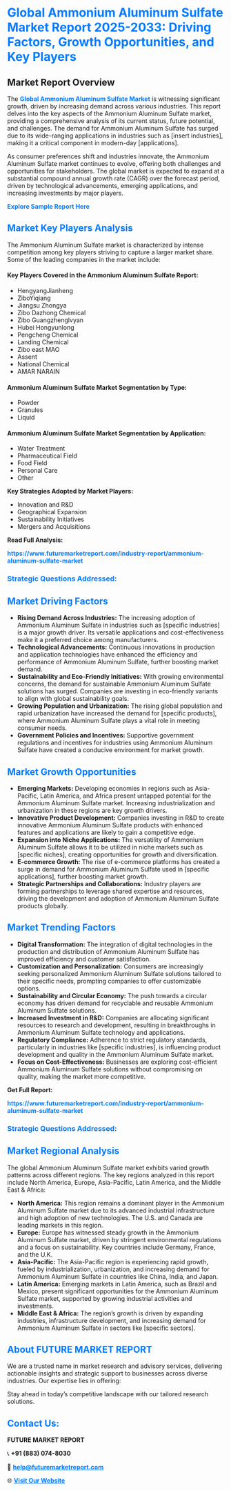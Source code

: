 <h1 style="color: #007BFF;">Global Ammonium Aluminum Sulfate Market Report 2025-2033: Driving Factors, Growth Opportunities, and Key Players</h1>

<section id="overview">
<h2>Market Report Overview</h2>
<p>The <a href="https://www.futuremarketreport.com/industry-report/ammonium-aluminum-sulfate-market" style="color: #007BFF; text-decoration: none;"><strong>Global Ammonium Aluminum Sulfate Market</strong></a> is witnessing significant growth, driven by increasing demand across various industries. This report delves into the key aspects of the Ammonium Aluminum Sulfate market, providing a comprehensive analysis of its current status, future potential, and challenges. The demand for Ammonium Aluminum Sulfate has surged due to its wide-ranging applications in industries such as [insert industries], making it a critical component in modern-day [applications].</p>
<p>As consumer preferences shift and industries innovate, the Ammonium Aluminum Sulfate market continues to evolve, offering both challenges and opportunities for stakeholders. The global market is expected to expand at a substantial compound annual growth rate (CAGR) over the forecast period, driven by technological advancements, emerging applications, and increasing investments by major players.</p>
</section>

<section id="overview">
<p><a href="https://www.futuremarketreport.com/request-sample/reportId=59532" style="color: #007BFF; text-decoration: none;"><strong>Explore Sample Report Here</strong></a></p>
</section>

<section id="key-players">
<h2 style="color: #007BFF;">Market Key Players Analysis</h2>
<p>The Ammonium Aluminum Sulfate market is characterized by intense competition among key players striving to capture a larger market share. Some of the leading companies in the market include:</p>
<h4>Key Players Covered in the Ammonium Aluminum Sulfate Report:</h4>
<ul><li>HengyangJianheng</li><li>ZiboYiqiang</li><li>Jiangsu Zhongya</li><li>Zibo Dazhong Chemical</li><li>Zibo Guangzhenglvyan</li><li>Hubei Hongyunlong</li><li>Pengcheng Chemical</li><li>Landing Chemical</li><li>Zibo east MAO</li><li>Assent</li><li>National Chemical</li><li>AMAR NARAIN</li></ul>
<h4>Ammonium Aluminum Sulfate Market Segmentation by Type:</h4>
<ul><li>Powder</li><li>Granules</li><li>Liquid</li></ul>

<h4>Ammonium Aluminum Sulfate Market Segmentation by Application:</h4>
<ul><li>Water Treatment</li><li>Pharmaceutical Field</li><li>Food Field</li><li>Personal Care</li><li>Other</li></ul>
<p><strong>Key Strategies Adopted by Market Players:</strong></p>
<ul>
<li>Innovation and R&D</li>
<li>Geographical Expansion</li>
<li>Sustainability Initiatives</li>
<li>Mergers and Acquisitions</li>
</ul>
</section>

<section>
<p><strong>Read Full Analysis: </strong></p><a href="https://www.futuremarketreport.com/industry-report/ammonium-aluminum-sulfate-market" style="color: #007BFF; text-decoration: none;"><strong>https://www.futuremarketreport.com/industry-report/ammonium-aluminum-sulfate-market</strong></a>
<h3 style="color: #007BFF;">Strategic Questions Addressed:</h3>
</section>

<section id="driving-factors">
<h2 style="color: #007BFF;">Market Driving Factors</h2>
<ul>
<li><strong>Rising Demand Across Industries:</strong> The increasing adoption of Ammonium Aluminum Sulfate in industries such as [specific industries] is a major growth driver. Its versatile applications and cost-effectiveness make it a preferred choice among manufacturers.</li>
<li><strong>Technological Advancements:</strong> Continuous innovations in production and application technologies have enhanced the efficiency and performance of Ammonium Aluminum Sulfate, further boosting market demand.</li>
<li><strong>Sustainability and Eco-Friendly Initiatives:</strong> With growing environmental concerns, the demand for sustainable Ammonium Aluminum Sulfate solutions has surged. Companies are investing in eco-friendly variants to align with global sustainability goals.</li>
<li><strong>Growing Population and Urbanization:</strong> The rising global population and rapid urbanization have increased the demand for [specific products], where Ammonium Aluminum Sulfate plays a vital role in meeting consumer needs.</li>
<li><strong>Government Policies and Incentives:</strong> Supportive government regulations and incentives for industries using Ammonium Aluminum Sulfate have created a conducive environment for market growth.</li>
</ul>
</section>

<section id="growth-opportunities">
<h2 style="color: #007BFF;">Market Growth Opportunities</h2>
<ul>
<li><strong>Emerging Markets:</strong> Developing economies in regions such as Asia-Pacific, Latin America, and Africa present untapped potential for the Ammonium Aluminum Sulfate market. Increasing industrialization and urbanization in these regions are key growth drivers.</li>
<li><strong>Innovative Product Development:</strong> Companies investing in R&D to create innovative Ammonium Aluminum Sulfate products with enhanced features and applications are likely to gain a competitive edge.</li>
<li><strong>Expansion into Niche Applications:</strong> The versatility of Ammonium Aluminum Sulfate allows it to be utilized in niche markets such as [specific niches], creating opportunities for growth and diversification.</li>
<li><strong>E-commerce Growth:</strong> The rise of e-commerce platforms has created a surge in demand for Ammonium Aluminum Sulfate used in [specific applications], further boosting market growth.</li>
<li><strong>Strategic Partnerships and Collaborations:</strong> Industry players are forming partnerships to leverage shared expertise and resources, driving the development and adoption of Ammonium Aluminum Sulfate products globally.</li>
</ul>
</section>

<section id="trending-factors">
<h2 style="color: #007BFF;">Market Trending Factors</h2>
<ul>
<li><strong>Digital Transformation:</strong> The integration of digital technologies in the production and distribution of Ammonium Aluminum Sulfate has improved efficiency and customer satisfaction.</li>
<li><strong>Customization and Personalization:</strong> Consumers are increasingly seeking personalized Ammonium Aluminum Sulfate solutions tailored to their specific needs, prompting companies to offer customizable options.</li>
<li><strong>Sustainability and Circular Economy:</strong> The push towards a circular economy has driven demand for recyclable and reusable Ammonium Aluminum Sulfate solutions.</li>
<li><strong>Increased Investment in R&D:</strong> Companies are allocating significant resources to research and development, resulting in breakthroughs in Ammonium Aluminum Sulfate technology and applications.</li>
<li><strong>Regulatory Compliance:</strong> Adherence to strict regulatory standards, particularly in industries like [specific industries], is influencing product development and quality in the Ammonium Aluminum Sulfate market.</li>
<li><strong>Focus on Cost-Effectiveness:</strong> Businesses are exploring cost-efficient Ammonium Aluminum Sulfate solutions without compromising on quality, making the market more competitive.</li>
</ul>
</section>

<section>
<p><strong>Get Full Report: </strong></p><a href="https://www.futuremarketreport.com/industry-report/ammonium-aluminum-sulfate-market" style="color: #007BFF; text-decoration: none;"><strong>https://www.futuremarketreport.com/industry-report/ammonium-aluminum-sulfate-market</strong></a>
<h3 style="color: #007BFF;">Strategic Questions Addressed:</h3>
</section>


<section id="regional-analysis">
<h2 style="color: #007BFF;">Market Regional Analysis</h2>
<p>The global Ammonium Aluminum Sulfate market exhibits varied growth patterns across different regions. The key regions analyzed in this report include North America, Europe, Asia-Pacific, Latin America, and the Middle East & Africa:</p>
<ul>
<li><strong>North America:</strong> This region remains a dominant player in the Ammonium Aluminum Sulfate market due to its advanced industrial infrastructure and high adoption of new technologies. The U.S. and Canada are leading markets in this region.</li>
<li><strong>Europe:</strong> Europe has witnessed steady growth in the Ammonium Aluminum Sulfate market, driven by stringent environmental regulations and a focus on sustainability. Key countries include Germany, France, and the U.K.</li>
<li><strong>Asia-Pacific:</strong> The Asia-Pacific region is experiencing rapid growth, fueled by industrialization, urbanization, and increasing demand for Ammonium Aluminum Sulfate in countries like China, India, and Japan.</li>
<li><strong>Latin America:</strong> Emerging markets in Latin America, such as Brazil and Mexico, present significant opportunities for the Ammonium Aluminum Sulfate market, supported by growing industrial activities and investments.</li>
<li><strong>Middle East & Africa:</strong> The region’s growth is driven by expanding industries, infrastructure development, and increasing demand for Ammonium Aluminum Sulfate in sectors like [specific sectors].</li>
</ul>
</section>

<footer>
<h2 style="color: #007BFF;">About FUTURE MARKET REPORT</h2>
<p>We are a trusted name in market research and advisory services, delivering actionable insights and strategic support to businesses across diverse industries. Our expertise lies in offering:</p>

<p>Stay ahead in today’s competitive landscape with our tailored research solutions.</p>

<h2 style="color: #007BFF;">Contact Us:</h2>
<p><strong>FUTURE MARKET REPORT</strong></p>
<p>📞 <strong>+91 (883) 074-8030</strong></p>
<p>📧 <strong><a href="mailto:help@futuremarketreport.com" style="color: #007BFF;">help@futuremarketreport.com</a></strong></p>
<p>🌐 <strong><a href="https://www.futuremarketreport.com/" style="color: #007BFF;">Visit Our Website</a></strong></p>
</footer>